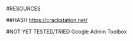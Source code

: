 #RESOURCES

##HASH
https://crackstation.net/














#NOT YET TESTED/TRIED
Google Admin Toolbox